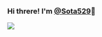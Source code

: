 ### Hi threre! I'm [@Sota529](https://twitter.com/hirota_29)👋

<a href="https://github.com/anuraghazra/github-readme-stats">
  <img align="left" src="https://github-readme-stats.vercel.app/api/top-langs/?username=Sota529&hide=html&&layout=compact&theme=gruvbox" />
</a>
